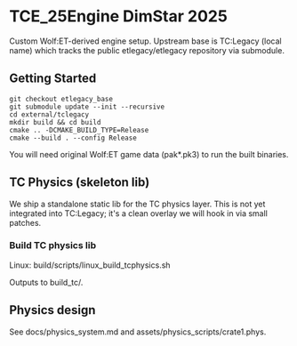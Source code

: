 # TCE_25Engine DimStar 2025

Custom Wolf:ET-derived engine setup. Upstream base is TC:Legacy (local name) which tracks the public etlegacy/etlegacy repository via submodule.

## Getting Started

```
git checkout etlegacy_base
git submodule update --init --recursive
cd external/tclegacy
mkdir build && cd build
cmake .. -DCMAKE_BUILD_TYPE=Release
cmake --build . --config Release
```

You will need original Wolf:ET game data (pak*.pk3) to run the built binaries.

## TC Physics (skeleton lib)
We ship a standalone static lib for the TC physics layer. This is not yet integrated into TC:Legacy; it's a clean overlay we will hook in via small patches.

### Build TC physics lib
Linux: build/scripts/linux_build_tcphysics.sh

Outputs to build_tc/.

## Physics design
See docs/physics_system.md and assets/physics_scripts/crate1.phys.
